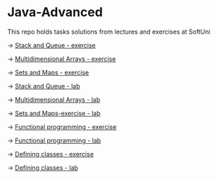 # Java-Advanced
This repo holds tasks solutions from lectures and exercises at SoftUni

->  [Stack and Queue - exercise](Exercise01_StacksAndQueues)

->  [Multidimensional Arrays - exercise](Exercise02_MultidimensionalArrays)

->  [Sets and Maps - exercise](Exercise03_SetsAndMaps)

->  [Stack and Queue - lab](Lab01_StacksAndQueues)

->  [Multidimensional Arrays - lab](Lab02_MultidimensionalArrays)

->  [Sets and Maps-exercise - lab](Lab03_SetsAndMaps)

->  [Functional programming - exercise](Exercise05_FunctionalProgramming)

->  [Functional programming - lab](Lab05_FunctionalProgramming)

->  [Defining classes - exercise](Exercise06_DefiningClasses)

->  [Defining classes - lab](Lab06_DefiningClasses)
